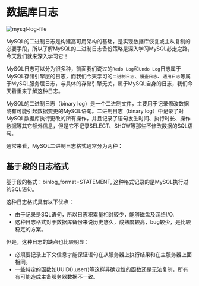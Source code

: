 # 数据库日志

![mysql-log-file](https://tva1.sinaimg.cn/large/008i3skNgy1grybnakxzaj30p00dw0th.jpg)

MySQL的二进制日志是构建高可用架构的基础，是实现数据库恢复或主从复制的必要手段，所以了解MySQL的二进制日志备份策略是深入学习MySQL必走之路，今天我们就来深入学习它！

MySQL日志可以分为很多种，前面我们说过的`Redo Log`和`Undo Log`日志属于MySQL存储引擎层的日志，而我们今天学习的`二进制日志`、`慢查日志`、`通用日志`等属于MySQL服务层日志，与具体的存储引擎无关，属于MySQL自身的日志，我们今天着重来了解这种日志。

MySQL的二进制日志（binary log）是一个二进制文件，主要用于记录修改数据或有可能引起数据变更的MySQL语句。二进制日志（binary log）中记录了对MySQL数据库执行更改的所有操作，并且记录了语句发生时间、执行时长、操作数据等其它额外信息，但是它不记录SELECT、SHOW等那些不修改数据的SQL语句。

通常来看，MySQL二进制日志格式通常分为两种：

## 基于段的日志格式
基于段的格式：binlog_format=STATEMENT, 这种格式记录的是MySQL执行过的SQL语句。

这种日志格式具有以下优点：
* 由于记录是SQL语句，所以日志积累量相对较少，能够磁盘及网络I/O.
* 这种日志格式对于数据库备份来说历史悠久，成熟度较高，bug较少，是比较稳定的方案。

但是，这种日志的缺点也比较明显：
* 必须要记录上下文信息才能保证语句在从服务器上执行结果和在主服务器上面相同。
* 一些特定的函数如UUID(),user()等这样非确定性的函数还是无法复制，所有有可能造成主备服务器数据不一致。


